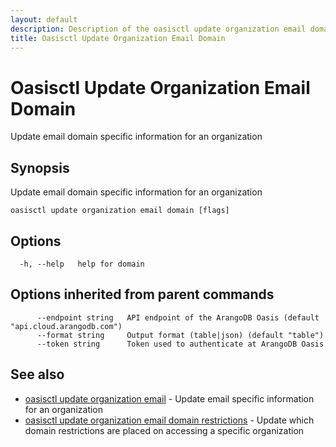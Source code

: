 ```yaml
---
layout: default
description: Description of the oasisctl update organization email domain command
title: Oasisctl Update Organization Email Domain
---
```

# Oasisctl Update Organization Email Domain

Update email domain specific information for an organization

## Synopsis

Update email domain specific information for an organization

```
oasisctl update organization email domain [flags]
```

## Options

```
  -h, --help   help for domain
```

## Options inherited from parent commands

```
      --endpoint string   API endpoint of the ArangoDB Oasis (default "api.cloud.arangodb.com")
      --format string     Output format (table|json) (default "table")
      --token string      Token used to authenticate at ArangoDB Oasis
```

## See also

* [oasisctl update organization email](oasisctl-update-organization-email.html)	 - Update email specific information for an organization
* [oasisctl update organization email domain restrictions](oasisctl-update-organization-email-domain-restrictions.html)	 - Update which domain restrictions are placed on accessing a specific organization

